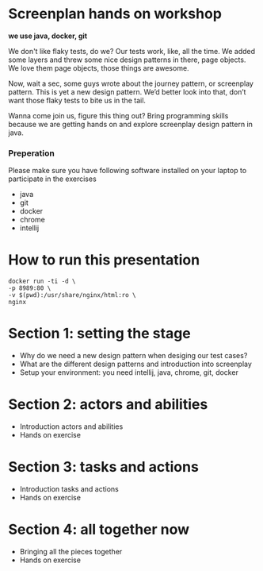# Screenplan hands on workshop
**we use java, docker, git**

We don't like flaky tests, do we? Our tests work, like, all the time. We added some layers and threw some nice design patterns in there, page objects. We love them page objects, those things are awesome.

Now, wait a sec, some guys wrote about the journey pattern, or screenplay pattern. This is yet a new design pattern. We’d better look into that, don’t want those flaky tests to bite us in the tail.

Wanna come join us, figure this thing out? Bring programming skills because we are getting hands on and explore screenplay design pattern in java.

### Preperation

Please make sure you have following software installed on your laptop to participate in the exercises
- java
- git
- docker
- chrome
- intellij

# How to run this presentation

```
docker run -ti -d \
-p 8989:80 \
-v $(pwd):/usr/share/nginx/html:ro \
nginx
```

# Section 1: setting the stage
- Why do we need a new design pattern when desiging our test cases?
- What are the different design patterns and introduction into screenplay
- Setup your environment: you need intellij, java, chrome, git, docker

# Section 2: actors and abilities
- Introduction actors and abilities
- Hands on exercise

# Section 3: tasks and actions
- Introduction tasks and actions
- Hands on exercise

# Section 4: all together now
- Bringing all the pieces together
- Hands on exercise
